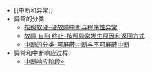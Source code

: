 - [[中断和异常]]
- 异常的分类
	- [按照软硬-硬故障中断与程序性异常](考研/408/计算机组成原理/按照软硬-硬故障中断与程序性异常.md)
	- [故障,自陷,终止-按照异常发生原因和返回方式](考研/408/计算机组成原理/故障,自陷,终止-按照异常发生原因和返回方式.md)
	- [中断的分类-可屏蔽中断与不可屏蔽中断](考研/408/计算机组成原理/中断的分类-可屏蔽中断与不可屏蔽中断.md)
- 异常和中断响应过程
	- [中断响应阶段⭐](输入/中断响应阶段⭐.md)
